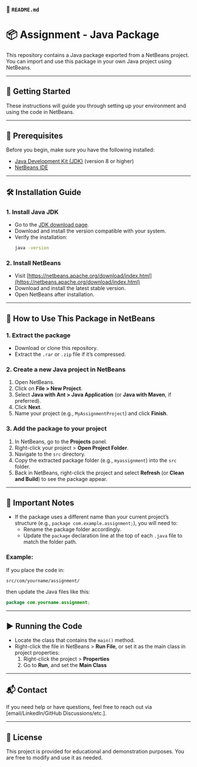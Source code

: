 ### 📄 `README.md`

# 📦 Assignment - Java Package

This repository contains a Java package exported from a NetBeans project. You can import and use this package in your own Java project using NetBeans.

---

## 🚀 Getting Started

These instructions will guide you through setting up your environment and using the code in NetBeans.

---

## 🔧 Prerequisites

Before you begin, make sure you have the following installed:

- [Java Development Kit (JDK)](https://www.oracle.com/java/technologies/javase-downloads.html) (version 8 or higher)
- [NetBeans IDE](https://netbeans.apache.org/download/index.html)

---

## 🛠️ Installation Guide

### 1. Install Java JDK

- Go to the [JDK download page](https://www.oracle.com/java/technologies/javase-downloads.html).
- Download and install the version compatible with your system.
- Verify the installation:
  ```bash
  java -version

### 2. Install NetBeans

- Visit [https://netbeans.apache.org/download/index.html](https://netbeans.apache.org/download/index.html)
- Download and install the latest stable version.
- Open NetBeans after installation.

---

## 📁 How to Use This Package in NetBeans

### 1. Extract the package

- Download or clone this repository.
- Extract the `.rar` or `.zip` file if it’s compressed.

### 2. Create a new Java project in NetBeans

1. Open NetBeans.
2. Click on **File > New Project**.
3. Select **Java with Ant > Java Application** (or **Java with Maven**, if preferred).
4. Click **Next**.
5. Name your project (e.g., `MyAssignmentProject`) and click **Finish**.

### 3. Add the package to your project

1. In NetBeans, go to the **Projects** panel.
2. Right-click your project > **Open Project Folder**.
3. Navigate to the `src` directory.
4. Copy the extracted package folder (e.g., `myassignment`) into the `src` folder.
5. Back in NetBeans, right-click the project and select **Refresh** (or **Clean and Build**) to see the package appear.

---

## 📌 Important Notes

- If the package uses a different name than your current project’s structure (e.g., `package com.example.assignment;`), you will need to:
  - Rename the package folder accordingly.
  - Update the `package` declaration line at the top of each `.java` file to match the folder path.

### Example:
If you place the code in:
```
src/com/yourname/assignment/
```
then update the Java files like this:
```java
package com.yourname.assignment;
```

---

## ▶️ Running the Code

- Locate the class that contains the `main()` method.
- Right-click the file in NetBeans > **Run File**, or set it as the main class in project properties:
  1. Right-click the project > **Properties**
  2. Go to **Run**, and set the **Main Class**

---

## 📬 Contact

If you need help or have questions, feel free to reach out via [email/LinkedIn/GitHub Discussions/etc.].

---

## 📄 License

This project is provided for educational and demonstration purposes. You are free to modify and use it as needed.
```

